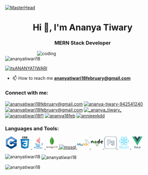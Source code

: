 [![MasterHead](https://www.dunebook.com/wp-content/uploads/2023/04/mern.png)](https://ananyatiwari18.io)
<h1 align="center">Hi 👋, I'm Ananya Tiwary</h1>
<h3 align="center">MERN Stack Developer</h3>
<img align="right" alt="coding" width="400" src="https://user-images.githubusercontent.com/81975567/213871187-5f4af020-4be1-4f17-baa2-0a0b3e2909c2.gif">

<p align="left"> <img src="https://komarev.com/ghpvc/?username=ananyatiwari18&label=Profile%20views&color=0e75b6&style=flat" alt="ananyatiwari18" /> </p>

<p align="left"> <a href="https://twitter.com/itsANANYATIWARI" target="blank"><img src="https://img.shields.io/twitter/follow/itsANANYATIWARI?logo=twitter&style=for-the-badge" 
alt="itsANANYATIWARI" /></a> </p>

- 📫 How to reach me **ananyatiwari18february@gmail.com**

<h3 align="left">Connect with me:</h3>
<p align="left">
<a href="https://twitter.com/ananyatiwari18february@gmail.com" target="blank"><img align="center" src="https://raw.githubusercontent.com/rahuldkjain/github-profile-readme-generator/master/src/images/icons/Social/twitter.svg" alt="ananyatiwari18february@gmail.com" height="30" width="40" /></a>
<a href="https://linkedin.com/in/ananya-tiwary-942541240" target="blank"><img align="center" src="https://raw.githubusercontent.com/rahuldkjain/github-profile-readme-generator/master/src/images/icons/Social/linked-in-alt.svg" alt="ananya-tiwary-942541240" height="30" width="40" /></a>
<a href="https://fb.com/ananyatiwari18february@gmail.com" target="blank"><img align="center" src="https://raw.githubusercontent.com/rahuldkjain/github-profile-readme-generator/master/src/images/icons/Social/facebook.svg" alt="ananyatiwari18february@gmail.com" height="30" width="40" /></a>
<a href="https://instagram.com/_ananya_tiwary_" target="blank"><img align="center" src="https://raw.githubusercontent.com/rahuldkjain/github-profile-readme-generator/master/src/images/icons/Social/instagram.svg" alt="_ananya_tiwary_" height="30" width="40" /></a>
<a href="https://www.hackerrank.com/ananyatiwari18f1" target="blank"><img align="center" src="https://raw.githubusercontent.com/rahuldkjain/github-profile-readme-generator/master/src/images/icons/Social/hackerrank.svg" alt="ananyatiwari18f1" height="30" width="40" /></a>
<a href="https://www.leetcode.com/ananya18feb" target="blank"><img align="center" src="https://raw.githubusercontent.com/rahuldkjain/github-profile-readme-generator/master/src/images/icons/Social/leet-code.svg" alt="ananya18feb" height="30" width="40" /></a>
<a href="https://auth.geeksforgeeks.org/user/annieexkdd" target="blank"><img align="center" src="https://raw.githubusercontent.com/rahuldkjain/github-profile-readme-generator/master/src/images/icons/Social/geeks-for-geeks.svg" alt="annieexkdd" height="30" width="40" /></a>
</p>

<h3 align="left">Languages and Tools:</h3>
<img src="https://raw.githubusercontent.com/devicons/devicon/master/icons/cplusplus/cplusplus-original.svg" alt="cplusplus" width="40" height="40"/> </a> <a href="https://www.w3schools.com/css/" target="_blank" rel="noreferrer"> <img src="https://raw.githubusercontent.com/devicons/devicon/master/icons/css3/css3-original-wordmark.svg" alt="css3" width="40" height="40"/> </a> <a href="https://www.java.com" target="_blank" rel="noreferrer"> <img src="https://raw.githubusercontent.com/devicons/devicon/master/icons/java/java-original.svg" alt="java" width="40" height="40"/> </a> <a href="https://www.linux.org/" target="_blank" rel="noreferrer"> <img src="https://raw.githubusercontent.com/devicons/devicon/master/icons/mongodb/mongodb-original-wordmark.svg" alt="mongodb" width="40" height="40"/> </a> <a href="https://www.microsoft.com/en-us/sql-server" target="_blank" rel="noreferrer"> <img src="https://www.svgrepo.com/show/303229/microsoft-sql-server-logo.svg" alt="mssql" width="40" height="40"/> </a> <a href="https://www.mysql.com/" target="_blank" rel="noreferrer"> <img src="https://raw.githubusercontent.com/devicons/devicon/master/icons/mysql/mysql-original-wordmark.svg" alt="mysql" width="40" height="40"/> </a> <a href="https://nodejs.org" target="_blank" rel="noreferrer"> <img src="https://raw.githubusercontent.com/devicons/devicon/master/icons/nodejs/nodejs-original-wordmark.svg" alt="nodejs" width="40" height="40"/> </a> <a href="https://www.oracle.com/" target="_blank" rel="noreferrer"> <img src="https://raw.githubusercontent.com/devicons/devicon/master/icons/photoshop/photoshop-line.svg" alt="photoshop" width="40" height="40"/> </a> <a href="https://reactjs.org/" target="_blank" rel="noreferrer"> <img src="https://raw.githubusercontent.com/devicons/devicon/master/icons/react/react-original-wordmark.svg" alt="react" width="40" height="40"/> </a> <a href="https://vuejs.org/" target="_blank" rel="noreferrer"> <img src="https://raw.githubusercontent.com/devicons/devicon/master/icons/vuejs/vuejs-original-wordmark.svg" alt="vuejs" width="40" height="40"/> </a> </p>

<p><img align="left" src="https://github-readme-stats.vercel.app/api/top-langs?username=ananyatiwari18&show_icons=true&locale=en&layout=compact" alt="ananyatiwari18" /></p>

<p>&nbsp;<img align="center" src="https://github-readme-stats.vercel.app/api?username=ananyatiwari18&show_icons=true&locale=en" alt="ananyatiwari18" /></p>

<p><img align="center" src="https://github-readme-streak-stats.herokuapp.com/?user=ananyatiwari18&" alt="ananyatiwari18" /></p>
